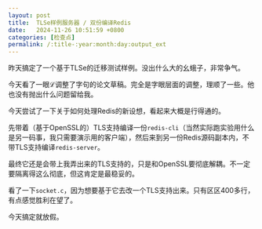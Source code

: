 ```yaml
---
layout: post
title:  TLSe样例服务器 / 双份编译Redis
date:   2024-11-26 10:51:59 +0800
categories: [检查点]
permalink: /:title-:year:month:day:output_ext
---
```


昨天搞定了一个基于TLSe的迁移测试样例。没出什么大的幺蛾子，非常争气。

今天看了一眼ℒ调整了字句的论文草稿。完全是字眼层面的调整，理顺了一些。他也没有抛出什么问题留给我。

今天尝试了一下关于如何处理Redis的新设想，看起来大概是行得通的。

先带着（基于OpenSSL的）TLS支持编译一份`redis-cli`（当然实际跑实验用什么是另一码事，我只需要演示用的客户端），然后来到另一份Redis源码副本内，不带TLS支持编译`redis-server`。

最终它还是会带上我弄出来的TLS支持的，只是和OpenSSL要彻底解耦。不一定要隔离得这么彻底，但这肯定是最稳妥的。

看了一下`socket.c`，因为想要基于它去改一个TLS支持出来。只有区区400多行，有点感觉胜利在望了。

今天搞定就放假。
